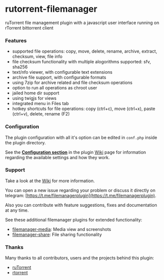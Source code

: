 # rutorrent-filemanager
ruTorrent file management plugin with a javascript user interface running on rTorrent bittorrent client

### Features
- supported file operations: copy, move, delete, rename, archive, extract, checksum, view, file info
- file checksum functionality with multiple alogorithms supported: sfv, sha256
- text/nfo viewer, with configurable text extensions 
- archive file support, with configurable formats
- using 7zip for archive related and file checksum operations
- option to run all operations as chroot user
- jailed home dir support
- using twigjs for views
- integrated menu in Files tab
- hotkey shortcuts for file operations: copy (ctrl+c), move (ctrl+x), paste (ctrl+v), delete, rename (F2)

### Configuration
The plugin configuration with all it's option can be edited in ``conf.php`` inside the plugin directory.

See the **[Configuration section](https://github.com/nelu/rutorrent-filemanager/wiki#configuration)** in the plugin 
[Wiki](https://github.com/nelu/rutorrent-filemanager/wiki) page for information regarding the available settings and how they work.


### Support 
Take a look at the [Wiki](https://github.com/nelu/rutorrent-filemanager/wiki) for more information.

You can open a new issue regarding your problem or discuss it directly on telegram: [https://t.me/filemanagerplugin](https://t.me/filemanagerplugin). 

Also you can contribute with feature suggestions, fixes and documentation at any time.


See these additional filemanager plugins for extended functionality:

- [filemanager-media](https://github.com/nelu/rutorrent-filemanager-media): Media view and screenshots
- [filemanager-share](https://github.com/nelu/rutorrent-filemanager-share): File sharing functionality

### Thanks
Many thanks to all contributors, users and the projects behind this plugin:
- [ruTorrent](https://github.com/Novik/ruTorrent)
- [rtorrent](https://github.com/rakshasa/rtorrent)
